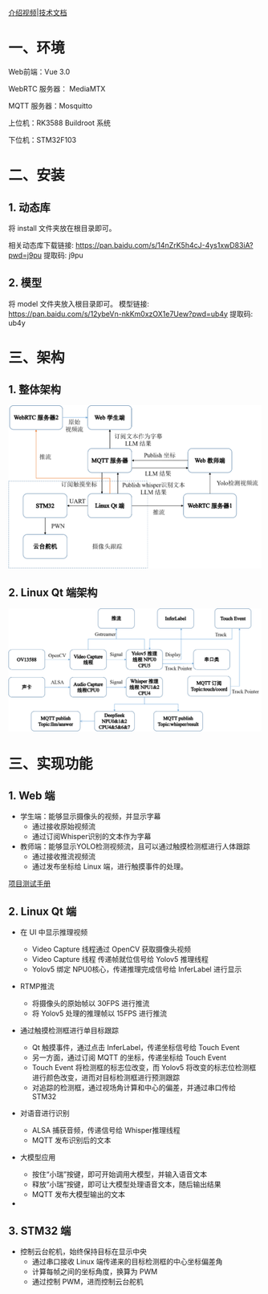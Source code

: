 [介绍视频](./介绍视频.mp4)|[技术文档](./技术文档.pdf)

# 一、环境

Web前端：Vue 3.0

WebRTC 服务器： MediaMTX

MQTT 服务器：Mosquitto

上位机：RK3588 Buildroot 系统

下位机：STM32F103



# 二、安装

## 1. 动态库

将 install 文件夹放在根目录即可。

相关动态库下载链接: https://pan.baidu.com/s/14nZrK5h4cJ-4ys1xwD83iA?pwd=j9pu 提取码: j9pu



## 2. 模型

将 model 文件夹放入根目录即可。
模型链接: https://pan.baidu.com/s/12ybeVn-nkKm0xzOX1e7Uew?pwd=ub4y 提取码: ub4y

# 三、架构

## 1. 整体架构

![total](./images/total.png)

## 2. Linux Qt 端架构

![qt](./images/qt.png)

# 三、实现功能

## 1. Web 端

- 学生端：能够显示摄像头的视频，并显示字幕
  - 通过接收原始视频流
  - 通过订阅Whisper识别的文本作为字幕
- 教师端：能够显示YOLO检测视频流，且可以通过触摸检测框进行人体跟踪
  - 通过接收推流视频流
  - 通过发布坐标给 Linux 端，进行触摸事件的处理。

[项目测试手册](./application/README.md)



## 2. Linux Qt 端

- 在 UI 中显示推理视频
  - Video Capture 线程通过 OpenCV 获取摄像头视频
  - Video Capture 线程 传递帧就位信号给 Yolov5 推理线程
  - Yolov5 绑定 NPU0核心，传递推理完成信号给 InferLabel 进行显示
- RTMP推流
  - 将摄像头的原始帧以 30FPS 进行推流
  - 将 Yolov5 处理的推理帧以 15FPS 进行推流

- 通过触摸检测框进行单目标跟踪
  - Qt 触摸事件，通过点击 InferLabel，传递坐标信号给 Touch Event
  - 另一方面，通过订阅 MQTT 的坐标，传递坐标给 Touch Event
  - Touch Event 将检测框的标志位改变，而 Yolov5 将改变的标志位检测框进行颜色改变，进而对目标检测框进行预测跟踪
  - 对追踪的检测框，通过视场角计算和中心的偏差，并通过串口传给 STM32
- 对语音进行识别
  - ALSA 捕获音频，传递信号给 Whisper推理线程
  - MQTT 发布识别后的文本
- 大模型应用
  - 按住“小瑞”按键，即可开始调用大模型，并输入语音文本
  - 释放“小瑞”按键，即可让大模型处理语音文本，随后输出结果
  - MQTT 发布大模型输出的文本
- 


## 3. STM32 端

- 控制云台舵机，始终保持目标在显示中央
  - 通过串口接收 Linux 端传递来的目标检测框的中心坐标偏差角
  - 计算每帧之间的坐标角度，换算为 PWM
  - 通过控制 PWM，进而控制云台舵机





